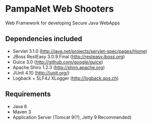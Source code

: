 # PampaNet Web Shooters
Web Framework for developing Secure Java WebApps

Dependencies included
---------------------
- Servlet 3.1.0 (http://java.net/projects/servlet-spec/pages/Home)
- JBoss RestEasy 3.0.9.Final (http://resteasy.jboss.org) 
- Guice 3.0 (http://github.com/google/guice)
- Apache Shiro 1.2.3 (http://shiro.apache.org)
- JUnit 4.10 (http://junit.org/)
- Logback + SLF4J XLogger (http://logback.qos.ch)

Requirements
------------
- Java 8
- Maven 3
- Application Server (Tomcat 9(?), Jetty 9 Recommended)
